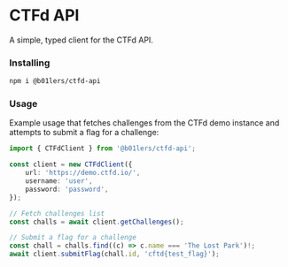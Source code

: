 # CTFd API
A simple, typed client for the CTFd API.

### Installing
```bash
npm i @b01lers/ctfd-api
```

### Usage
<!-- TODO: docs -->
Example usage that fetches challenges from the CTFd demo instance and attempts to submit a flag for a challenge:
```ts
import { CTFdClient } from '@b01lers/ctfd-api';

const client = new CTFdClient({
    url: 'https://demo.ctfd.io/',
    username: 'user',
    password: 'password',
});

// Fetch challenges list
const challs = await client.getChallenges();

// Submit a flag for a challenge
const chall = challs.find((c) => c.name === 'The Lost Park')!;
await client.submitFlag(chall.id, 'cftd{test_flag}');
```
